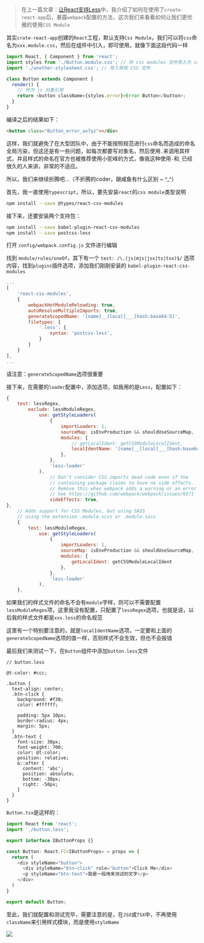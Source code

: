 > 在上一篇文章：[让React支持Less](https://www.todever.com/2017/12/01/%e4%b8%bareact%e5%ba%94%e7%94%a8%e6%b7%bb%e5%8a%a0less%e6%94%af%e6%8c%81/ "让React支持Less")中，我介绍了如何在使用了`create-react-app`后，暴露`webpack`配置的方法，这次我们来看看如何让我们更优雅的使用`CSS Module`

其实`crate-react-app`创建的`React`工程，默认支持`Css Module`，我们可以将`css`命名为`xxx.module.css`，然后在组件中引入，即可使用，就像下面这段代码一样

```javascript
import React, { Component } from 'react';
import styles from './Button.module.css'; // 将 css modules 文件导入为 styles
import './another-stylesheet.css'; // 导入常规 CSS 文件

class Button extends Component {
  render() {
    // 作为 js 对象引用
    return <button className={styles.error}>Error Button</button>;
  }
}
```

编译之后的结果如下：

```html
<button class="Button_error_ax7yz"></div>
```

这样，我们就避免了在大型团队中，由于不能按照规范进行`css`命名而造成的命名全局污染，但这还是有一些问题，如每次都要写对象名，然后使用`.`来调用其样式，并且样式的命名在官方也被推荐使用小驼峰的方式，像我这种使用`-`和`_`已经很久的人来讲，非常的不适应。

所以，我们来继续折腾吧...（不折腾的coder，跟咸鱼有什么区别 ~ ^_^）

首先，我一直使用`typescript`，所以，要先安装`react`的`css module`类型说明

```bash
npm install --save @types/react-css-modules
```

接下来，还要安装两个支持包：

```bash
npm install --save babel-plugin-react-css-modules
npm install --save postcss-less
```

打开 `config/webpack.config.js` 文件进行编辑

找到 `module/rules/oneOf`，其下有一个 `test: /\.(js|mjs|jsx|ts|tsx)$/` 选项内容，找到`plugins`插件选项，添加我们刚刚安装的 `babel-plugin-react-css-modules`

```javascript
...
[
	'react-css-modules',
	{
		webpackHotModuleReloading: true,
		autoResolveMultipleImports: true,
		generateScopedName: '[name]__[local]___[hash:base64:5]',
		filetypes: {
			'.less': {
				syntax: 'postcss-less',
			}
		}
	}
],
...
```

请注意：`generateScopedName`选项很重要

接下来，在需要的`loader`配置中，添加选项，如我用的是`Less`，配置如下：

```javascript
{
	test: lessRegex,
		exclude: lessModuleRegex,
			use: getStyleLoaders(
				{
					importLoaders: 1,
					sourceMap: isEnvProduction && shouldUseSourceMap,
					modules: {
						// getLocalIdent: getCSSModuleLocalIdent,
						localIdentName: '[name]__[local]___[hash:base64:5]'
					},
				},
				'less-loader'
			),
				// Don't consider CSS imports dead code even if the
				// containing package claims to have no side effects.
				// Remove this when webpack adds a warning or an error for this.
				// See https://github.com/webpack/webpack/issues/6571
				sideEffects: true,
},
	// Adds support for CSS Modules, but using SASS
	// using the extension .module.scss or .module.sass
	{
		test: lessModuleRegex,
			use: getStyleLoaders(
				{
					importLoaders: 1,
					sourceMap: isEnvProduction && shouldUseSourceMap,
					modules: {
						getLocalIdent: getCSSModuleLocalIdent
					},
				},
				'less-loader'
			),
	},
```

如果我们的样式文件的命名不会有`module`字样，则可以不需要配置`lessModuleRegex`项，这里我没有配置，只配置了`lessRegex`选项，也就是说，以后我的样式文件都是`xxx.less`的命名规范

这里有一个特别要注意的，就是`localIdentName`选项，一定要和上面的`generateScopedName`选项的值一样，否则样式不会生效，但也不会报错

最后我们来测试一下，在`Button`组件中添加`button.less`文件

```less
// button.less

@t-color: #ccc;

.button {
  text-align: center;
  .btn-click {
    background: #f30;
    color: #ffffff;

    padding: 5px 10px;
    border-radius: 4px;
    margin: 5px;
  }
  .btn-text {
    font-size: 30px;
    font-weight: 700;
    color: @t-color;
    position: relative;
    &::after {
      content: 'abc';
      position: absolute;
      bottom: -30px;
      right: -50px;
    }
  }
}
```

`Button.tsx`是这样的：

```javascript
import React from 'react';
import './button.less';

export interface IButtonProps {}

const Button: React.FC<IButtonProps> = props => {
  return (
    <div styleName="button">
      <div styleName="btn-click" role="button">Click Me</div>
      <p styleName="btn-text">我是一段用来测试的文字</p>
    </div>
  )
}

export default Button;
```

至此，我们就配置和测试完毕，需要注意的是，在`JSX`或`TSX`中，不再使用`className`来引用样式模块，而是使用`styleName`

![](https://s1.ax1x.com/2020/04/05/GrtxuF.png)

